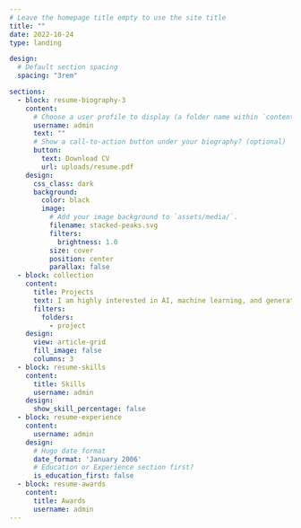 ```yaml
---
# Leave the homepage title empty to use the site title
title: ""
date: 2022-10-24
type: landing

design:
  # Default section spacing
  spacing: "3rem"

sections:
  - block: resume-biography-3
    content:
      # Choose a user profile to display (a folder name within `content/authors/`)
      username: admin
      text: ""
      # Show a call-to-action button under your biography? (optional)
      button:
        text: Download CV
        url: uploads/resume.pdf
    design:
      css_class: dark
      background:
        color: black
        image:
          # Add your image background to `assets/media/`.
          filename: stacked-peaks.svg
          filters:
            brightness: 1.0
          size: cover
          position: center
          parallax: false
  - block: collection
    content:
      title: Projects
      text: I am highly interested in AI, machine learning, and generative AI projects. I developed a “Chat with PDF” application that uses advanced AI models to interact with PDF documents, making document search and retrieval efficient and user-friendly. My AI/ML projects on GitHub and fine-tuned models on Hugging Face showcase my practical skills and dedication. These projects have greatly enhanced my knowledge and passion for innovation in this exciting field.
      filters:
        folders:
          - project
    design:
      view: article-grid
      fill_image: false
      columns: 3
  - block: resume-skills
    content:
      title: Skills
      username: admin
    design:
      show_skill_percentage: false
  - block: resume-experience
    content:
      username: admin
    design:
      # Hugo date format
      date_format: 'January 2006'
      # Education or Experience section first?
      is_education_first: false
  - block: resume-awards
    content:
      title: Awards
      username: admin
---
```

